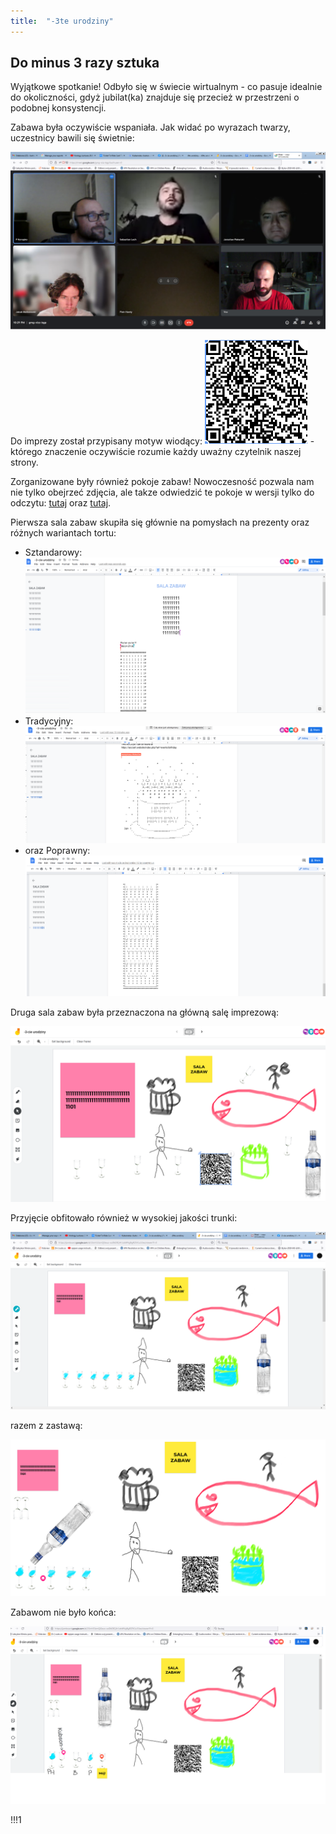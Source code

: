 ```yaml
---
title:  "-3te urodziny"
---
```


## Do minus 3 razy sztuka

Wyjątkowe spotkanie! Odbyło się w świecie wirtualnym - co pasuje idealnie do okoliczności, gdyż jubilat(ka) znajduje się przecież w przestrzeni o podobnej konsystencji.

Zabawa była oczywiście wspaniała. Jak widać po wyrazach twarzy, uczestnicy bawili się świetnie:

![uczestnicy bawili się świetnie](/assets/-3_participants.png)

Do imprezy został przypisany motyw wiodący: ![motyw wiodący](/assets/-3_qr_code.png) - którego znaczenie oczywiście rozumie każdy uważny czytelnik naszej strony.

Zorganizowane były również pokoje zabaw! Nowoczesność pozwala nam nie tylko obejrzeć zdjęcia, ale takze odwiedzić te pokoje w wersji tylko do odczytu: [tutaj](https://docs.google.com/document/d/1SBryn8RvHU2nYTvJdCpoypnX4IUJoEVzuH59HjDYWJI/edit?usp=sharing) oraz [tutaj](https://jamboard.google.com/d/15inh53zmQGeuo-soDkDICj4r1dcWVgByjRZ9J1u53ec/edit?usp=sharing). 

Pierwsza sala zabaw skupiła się głównie na pomysłach na prezenty oraz różnych wariantach tortu:
 - Sztandarowy:
 ![sztandarowy](/assets/-3_playroom_2.png)
 - Tradycyjny:
 ![tradycyjny](/assets/-3_playroom_2_cake.png)
 - oraz Poprawny:
 ![poprawny](/assets/-3_playroom_2_cake_2.png)

Druga sala zabaw była przeznaczona na główną salę imprezową:

![główną salę imprezową](/assets/-3_playroom_1.png)

Przyjęcie obfitowało również w wysokiej jakości trunki:

![trunki](/assets/-3_playroom_1_vodka.png)

razem z zastawą:

![zastawą](/assets/-3_playroom_1_vodka_2.png)

Zabawom nie było końca:

![nie było końca](/assets/-3_playroom_1_vodka_3.png)

!!!1